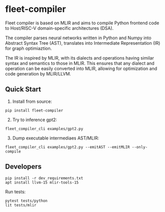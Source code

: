 # fleet-compiler

Fleet compiler is based on MLIR and aims to compile Python frontend code to Host/RISC-V domain-specific architectures (DSA).

The compiler parses neural networks written in Python and Numpy into Abstract Syntax Tree (AST), translates into Intermediate Representation (IR) for graph optimiaztion.

The IR is inspired by MLIR, with its dialects and operations having similar syntax and semantics to those in MLIR. This ensures that any dialect and operation can be easily converted into MLIR, allowing for optimization and code generation by MLIR/LLVM.

## Quick Start

1. Install from source:
```
pip install fleet-compiler
```

2. Try to inference gpt2:
```
fleet_compiler_cli examples/gpt2.py
```

3. Dump executable intermediaes AST/MLIR:
```
fleet_compiler_cli examples/gpt2.py --emitAST --emitMLIR --only-compile
```

## Developers

```
pip install -r dev_requirements.txt
apt install llvm-15 mlir-tools-15
```

Run tests:
```
pytest tests/python
lit tests/mlir
```
